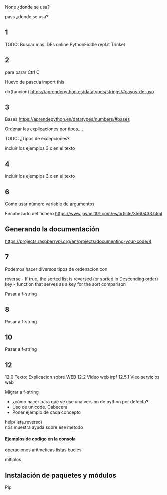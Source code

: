 
None ¿donde se usa?

pass ¿donde se usa?

## 1

TODO: Buscar mas IDEs online
PythonFiddle
repl.it
Trinket

## 2 
para parar
    Ctrl C

Huevo de pascua 
import this

dir(funcion)  https://aprendepython.es/datatypes/strings/#casos-de-uso

## 3

Bases https://aprendepython.es/datatypes/numbers/#bases

Ordenar las explicaciones por tipos....


TODO: ¿Tipos de excepciones?

incluir los ejemplos 3.x en el texto

## 4

incluir los ejemplos 3.x en el texto 

## 6

Como usar número variable de argumentos

Encabezado del fichero 
https://www.javaer101.com/es/article/3560433.html



## Generando la documentación 
https://projects.raspberrypi.org/en/projects/documenting-your-code/4

## 7

Podemos hacer diversos tipos de ordenacion con 

reverse - If true, the sorted list is reversed (or sorted in Descending order)
key - function that serves as a key for the sort comparison



Pasar a f-string

## 8

Pasar a f-string

## 10 

Pasar a f-string


## 12
12.0 Texto: Explicacion sobre WEB
12.2 Vídeo web irpf
12.5.1 Vieo servicios web

Migrar a f-string

* ¿cómo hacer para que se use una versión de python por defecto?
* Uso de unicode. Cabecera
* Poner ejemplo de cada concepto


help(lista.reverso)  
nos muestra ayuda sobre ese metodo


#### Ejemplos de codigo en la consola

operaciones aritmeticas
listas
bucles

mltiplos


## Instalación de paquetes y módulos

Pip


